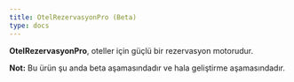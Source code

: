 ```yaml
---
title: OtelRezervasyonPro (Beta)
type: docs
---
```


**OtelRezervasyonPro**, oteller için güçlü bir rezervasyon motorudur.

**Not:** Bu ürün şu anda beta aşamasındadır ve hala geliştirme aşamasındadır.